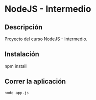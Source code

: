 # NodeJS - Intermedio

## Descripción
Proyecto del curso NodeJS - Intermedio. 

## Instalación

npm install

## Correr la aplicación

```
node app.js 
```